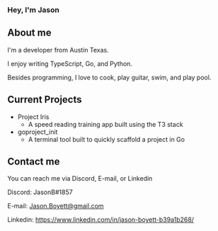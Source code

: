 ### Hey, I'm Jason

## About me
I'm a developer from Austin Texas.

I enjoy writing TypeScript, Go, and Python.

Besides programming, I love to cook, play guitar, swim, and play pool.

## Current Projects
- Project Iris
  - A speed reading training app built using the T3 stack
- goproject_init
  - A terminal tool built to quickly scaffold a project in Go
 
## Contact me
You can reach me via Discord, E-mail, or Linkedin

Discord: JasonB#1857

E-mail: Jason.Boyett@gmail.com

Linkedin: https://www.linkedin.com/in/jason-boyett-b39a1b268/

<!--
**JasonBoyett/JasonBoyett** is a ✨ _special_ ✨ repository because its `README.md` (this file) appears on your GitHub profile.

Here are some ideas to get you started:

- 🔭 I’m currently working on ...
- 🌱 I’m currently learning ...
- 👯 I’m looking to collaborate on ...
- 🤔 I’m looking for help with ...
- 💬 Ask me about ...
- 📫 How to reach me: ...
- 😄 Pronouns: ...
- ⚡ Fun fact: ...
-->
